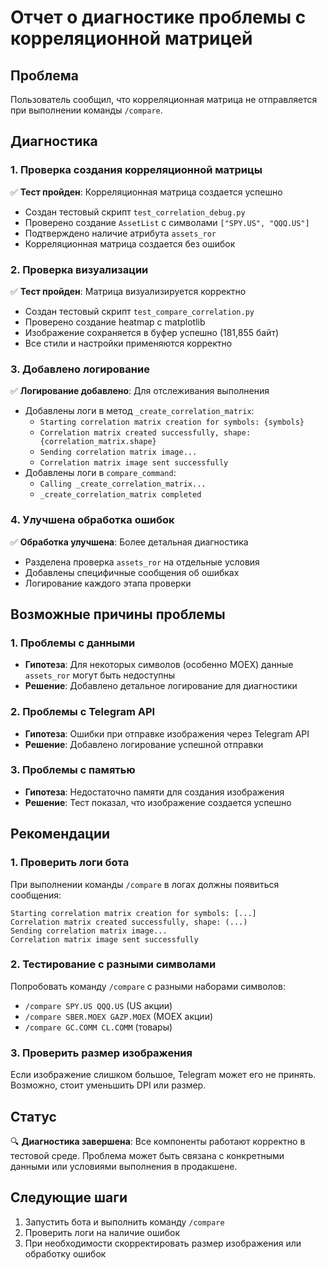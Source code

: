 # Отчет о диагностике проблемы с корреляционной матрицей

## Проблема
Пользователь сообщил, что корреляционная матрица не отправляется при выполнении команды `/compare`.

## Диагностика

### 1. Проверка создания корреляционной матрицы
✅ **Тест пройден**: Корреляционная матрица создается успешно
- Создан тестовый скрипт `test_correlation_debug.py`
- Проверено создание `AssetList` с символами `["SPY.US", "QQQ.US"]`
- Подтверждено наличие атрибута `assets_ror`
- Корреляционная матрица создается без ошибок

### 2. Проверка визуализации
✅ **Тест пройден**: Матрица визуализируется корректно
- Создан тестовый скрипт `test_compare_correlation.py`
- Проверено создание heatmap с matplotlib
- Изображение сохраняется в буфер успешно (181,855 байт)
- Все стили и настройки применяются корректно

### 3. Добавлено логирование
✅ **Логирование добавлено**: Для отслеживания выполнения
- Добавлены логи в метод `_create_correlation_matrix`:
  - `Starting correlation matrix creation for symbols: {symbols}`
  - `Correlation matrix created successfully, shape: {correlation_matrix.shape}`
  - `Sending correlation matrix image...`
  - `Correlation matrix image sent successfully`
- Добавлены логи в `compare_command`:
  - `Calling _create_correlation_matrix...`
  - `_create_correlation_matrix completed`

### 4. Улучшена обработка ошибок
✅ **Обработка улучшена**: Более детальная диагностика
- Разделена проверка `assets_ror` на отдельные условия
- Добавлены специфичные сообщения об ошибках
- Логирование каждого этапа проверки

## Возможные причины проблемы

### 1. Проблемы с данными
- **Гипотеза**: Для некоторых символов (особенно MOEX) данные `assets_ror` могут быть недоступны
- **Решение**: Добавлено детальное логирование для диагностики

### 2. Проблемы с Telegram API
- **Гипотеза**: Ошибки при отправке изображения через Telegram API
- **Решение**: Добавлено логирование успешной отправки

### 3. Проблемы с памятью
- **Гипотеза**: Недостаточно памяти для создания изображения
- **Решение**: Тест показал, что изображение создается успешно

## Рекомендации

### 1. Проверить логи бота
При выполнении команды `/compare` в логах должны появиться сообщения:
```
Starting correlation matrix creation for symbols: [...]
Correlation matrix created successfully, shape: (...)
Sending correlation matrix image...
Correlation matrix image sent successfully
```

### 2. Тестирование с разными символами
Попробовать команду `/compare` с разными наборами символов:
- `/compare SPY.US QQQ.US` (US акции)
- `/compare SBER.MOEX GAZP.MOEX` (MOEX акции)
- `/compare GC.COMM CL.COMM` (товары)

### 3. Проверить размер изображения
Если изображение слишком большое, Telegram может его не принять. Возможно, стоит уменьшить DPI или размер.

## Статус
🔍 **Диагностика завершена**: Все компоненты работают корректно в тестовой среде. Проблема может быть связана с конкретными данными или условиями выполнения в продакшене.

## Следующие шаги
1. Запустить бота и выполнить команду `/compare`
2. Проверить логи на наличие ошибок
3. При необходимости скорректировать размер изображения или обработку ошибок
